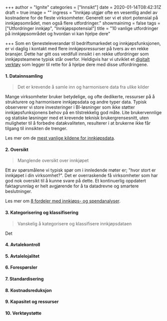 +++
author = "Ignite"
categories = ["Innsikt"]
date = 2020-01-14T08:42:31Z
draft = true
image = ""
ingress = "Innkjøp utgjør ofte en vesentlig andel av kostnadene for de fleste virksomheter. Generelt ser vi et stort potensial på innkjøpsområdet, men også flere utfordringer."
showmainimg = false
tags = ["Utfordringer innkjøp", "Innkjøpspotensial"]
title = "10 vanlige utfordringer på innkjøpsområdet og hvordan vi kan hjelpe dere"

+++
Som en tjenesteleverandør til bedriftsmarkedet og innkjøpsfunksjonen, er vi daglig i kontakt med flere innkjøpsressurser på tvers av en rekke bransjer. Dette har gitt oss verdifull innsikt i en rekke utfordringer som innkjøpsteamene typisk står overfor. Heldigvis har vi utviklet et [digitalt verktøy](https://www.ignite.no/ignite-analytics/ "Digital løsning for strategisk innkjøp") som legger til rette for å hjelpe dere med disse utfordringene.

#### 1. Datainnsamling

> Det er krevende å samle inn og harmonisere data fra ulike kilder

Mange virksomheter bruker betydelige, og ofte dedikerte, ressurser på å strukturere og harmonisere innkjøpsdata og andre typer data. Typisk observerer vi store investeringer i BI-løsninger som ikke støtter innkjøpsfunksjonens behov på en tilstrekkelig god måte. Lite brukervennlige og statiske løsninger med et krevende teknisk brukergrensesnitt, uten muligheter til å forbedre datakvaliteten, resulterer i at brukerne ikke får tilgang til innsikten de trenger.

Les mer om de [mest vanlige kildene for innkjøpsdata](https://www.ignite.no/blogg/innsikt/bruk-dataen-din-til-%C3%A5-ta-bedre-beslutninger/ "Bruk dataen din til å ta gode, faktabaserte beslutninger").

#### 2. Oversikt

> Manglende oversikt over innkjøpet

Ett av spørsmålene vi typisk spør om i innledende møter er; "hvor stort er innkjøpet i din virksomhet?". Det er overraskende få virksomheter som har god nok oversikt til å kunne svare på dette. Et kontinuerlig oppdatert faktagrunnlag er helt avgjørende for å ta datadrevne og smartere beslutninger.

Les mer om [8 fordeler med innkjøps- og spendanalyser]().

#### 3. Kategorisering og klassifisering

> Vanskelig å kategorisere og klassifisere innkjøpsdataen

Det 

#### 4. Avtalekontroll

#### 5. Avtalelojalitet

#### 6. Forespørsler

#### 7. Standardisering

#### 8. Kostnadsreduksjon

#### 9. Kapasitet og ressurser

#### 10. Verktøystøtte